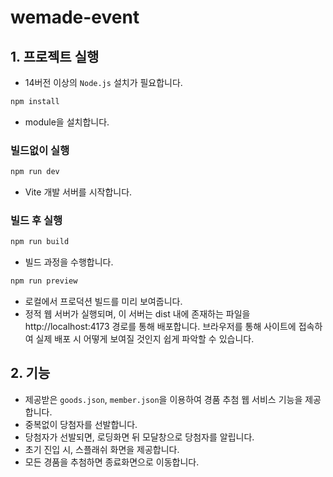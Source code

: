 # wemade-event

## 1. 프로젝트 실행

- 14버전 이상의 `Node.js` 설치가 필요합니다.

```sh
npm install
```
- module을 설치합니다.

### 빌드없이 실행

```sh
npm run dev
```
- Vite 개발 서버를 시작합니다.

### 빌드 후 실행

```sh
npm run build
```
- 빌드 과정을 수행합니다.

```sh
npm run preview
```
- 로컬에서 프로덕션 빌드를 미리 보여줍니다.
- 정적 웹 서버가 실행되며, 이 서버는 dist 내에 존재하는 파일을 http://localhost:4173 경로를 통해 배포합니다. 브라우저를 통해 사이트에 접속하여 실제 배포 시 어떻게 보여질 것인지 쉽게 파악할 수 있습니다.

## 2. 기능

- 제공받은 `goods.json`, `member.json`을 이용하여 경품 추첨 웹 서비스 기능을 제공합니다.
- 중복없이 당첨자를 선발합니다.
- 당첨자가 선발되면, 로딩화면 뒤 모달창으로 당첨자를 알립니다.
- 초기 진입 시, 스플래쉬 화면을 제공합니다.
- 모든 경품을 추첨하면 종료화면으로 이동합니다.